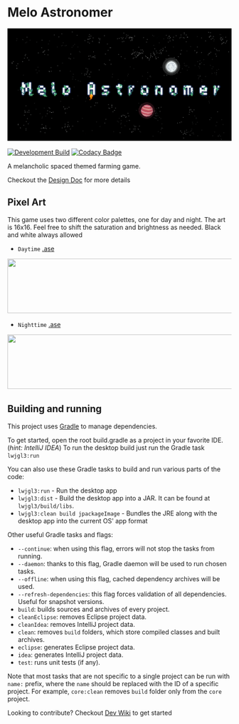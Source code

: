 # Melo Astronomer
![Logo](repo/logo.png "")

[![Development Build](https://github.com/Jackkillian/World-Of-Dragons/actions/workflows/gradle-development-build.yml/badge.svg)](https://github.com/Jackkillian/World-Of-Dragons/actions/workflows/gradle-development-build.yml)  [![Codacy Badge](https://app.codacy.com/project/badge/Grade/64dfaf153feb4602bd77b43f56bdec61)](https://www.codacy.com?utm_source=github.com&amp;utm_medium=referral&amp;utm_content=Jackkillian/World-Of-Dragons&amp;utm_campaign=Badge_Grade)

A melancholic spaced themed farming game.

Checkout the [Design Doc](https://docs.google.com/document/d/1xq8jR8LlegB-B6DlreXa6K_KRdj1nVW3QA7ovoa350k/edit?usp=sharing "") for more details


## Pixel Art
This game uses two different color palettes, one for day and night. The art is 16x16. Feel free
to shift the saturation and brightness as needed. Black and white always allowed

- `Daytime` [.ase](repo/ma_day.ase)
<p align="left">
<img height="122" width="511" src="https://user-images.githubusercontent.com/101005658/220882825-38f87e84-7015-4395-b3df-c4b20c8bac93.png">
</p>

- `Nighttime` [.ase](repo/ma_night.ase)
<p align="left" >
<img height="122" width="511" src="https://user-images.githubusercontent.com/101005658/220882846-78974329-9f5a-418b-bc3d-ca99cb7c743b.png">
</p>




## Building and running
This project uses [Gradle](http://gradle.org/) to manage dependencies.

To get started, open the root build.gradle as a project in your favorite IDE. (_hint: IntelliJ IDEA_)
To run the desktop build just run the Gradle task `lwjgl3:run`

You can also use these Gradle tasks to build and run various parts of the code:
- `lwjgl3:run` - Run the desktop app
- `lwjgl3:dist` - Build the desktop app into a JAR. It can be found at `lwjgl3/build/libs`.
- `lwjgl3:clean build jpackageImage` - Bundles the JRE along with the desktop app into the current OS' app format


Other useful Gradle tasks and flags:
- `--continue`: when using this flag, errors will not stop the tasks from running.
- `--daemon`: thanks to this flag, Gradle daemon will be used to run chosen tasks.
- `--offline`: when using this flag, cached dependency archives will be used.
- `--refresh-dependencies`: this flag forces validation of all dependencies. Useful for snapshot versions.
- `build`: builds sources and archives of every project.
- `cleanEclipse`: removes Eclipse project data.
- `cleanIdea`: removes IntelliJ project data.
- `clean`: removes `build` folders, which store compiled classes and built archives.
- `eclipse`: generates Eclipse project data.
- `idea`: generates IntelliJ project data.
- `test`: runs unit tests (if any).

Note that most tasks that are not specific to a single project can be run with `name:` prefix, where the `name` should be replaced with the ID of a specific project.
For example, `core:clean` removes `build` folder only from the `core` project.

Looking to contribute? Checkout [Dev Wiki](DevWiki.MD) to get started
